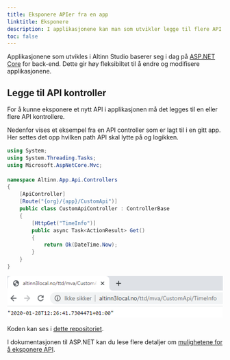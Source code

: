 ```yaml
---
title: Eksponere APIer fra en app
linktitle: Eksponere
description: I applikasjonene kan man som utvikler legge til flere API enn det som er definert som standard API for applikasjoner utviklet i Altinn Studio.
toc: false
---
```



Applikasjonene som utvikles i Altinn Studio baserer seg i dag på [ASP.NET Core](https://docs.microsoft.com/en-us/aspnet/core/introduction-to-aspnet-core) for back-end.
Dette gir høy fleksibiltet til å endre og modifisere applikasjonene.


## Legge til API kontroller

For å kunne eksponere et nytt API i applikasjonen må det legges til en eller flere API kontrollere. 


Nedenfor vises et eksempel fra en API controller som er lagt til i en gitt app. 
Her settes det opp hvilken path API skal lytte på og logikken. 


```C# {linenos=false,hl_lines=[8,11]}
using System;
using System.Threading.Tasks;
using Microsoft.AspNetCore.Mvc;

namespace Altinn.App.Api.Controllers
{
    [ApiController]
    [Route("{org}/{app}/CustomApi")]
    public class CustomApiController : ControllerBase
    {
        [HttpGet("TimeInfo")]
        public async Task<ActionResult> Get()
        {
            return Ok(DateTime.Now);
        }
    }
}
```

![Test av API i nettleser](apiresponse1.png "API respons")

Koden kan ses i [dette repositoriet](https://dev.altinn.studio/repos/ttd/mva/src/branch/master/App/controllers/CustomApiController.cs). 

I dokumentasjonen til ASP.NET kan du lese flere detaljer om [mulighetene for å eksponere API](https://docs.microsoft.com/en-us/aspnet/core/web-api/).
